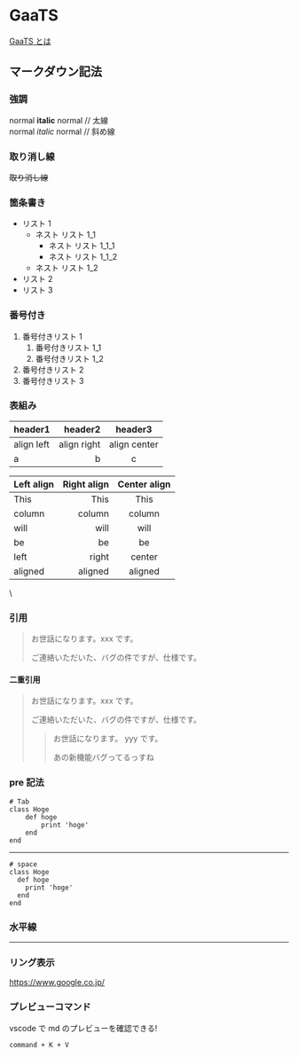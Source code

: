 # GaaTS

[GaaTS とは](https://qiita.com/sta/items/e85dc381774acc9ac3c2#gaats-%E3%81%A8%E3%81%AF)

## マークダウン記法

### 強調

normal **italic** normal // 太線  
normal _italic_ normal // 斜め線

### 取り消し線

~~取り消し線~~

### 箇条書き

- リスト 1
  - ネスト リスト 1_1
    - ネスト リスト 1_1_1
    - ネスト リスト 1_1_2
  - ネスト リスト 1_2
- リスト 2
- リスト 3

### 番号付き

1. 番号付きリスト 1
   1. 番号付きリスト 1_1
   1. 番号付きリスト 1_2
1. 番号付きリスト 2
1. 番号付きリスト 3

### 表組み

| header1    |     header2 |   header3    |
| :--------- | ----------: | :----------: |
| align left | align right | align center |
| a          |           b |      c       |

| Left align | Right align | Center align |
| :--------- | ----------: | :----------: |
| This       |        This |     This     |
| column     |      column |    column    |
| will       |        will |     will     |
| be         |          be |      be      |
| left       |       right |    center    |
| aligned    |     aligned |   aligned    |

\

### 引用

> お世話になります。xxx です。
>
> ご連絡いただいた、バグの件ですが、仕様です。

#### 二重引用

> お世話になります。xxx です。
>
> ご連絡いただいた、バグの件ですが、仕様です。
>
> > お世話になります。 yyy です。
> >
> > あの新機能バグってるっすね

### pre 記法

    # Tab
    class Hoge
        def hoge
            print 'hoge'
        end
    end

---

    # space
    class Hoge
      def hoge
        print 'hoge'
      end
    end

### 水平線

---

### リング表示

https://www.google.co.jp/

### プレビューコマンド

vscode で md のプレビューを確認できる!

`command + K + V`
